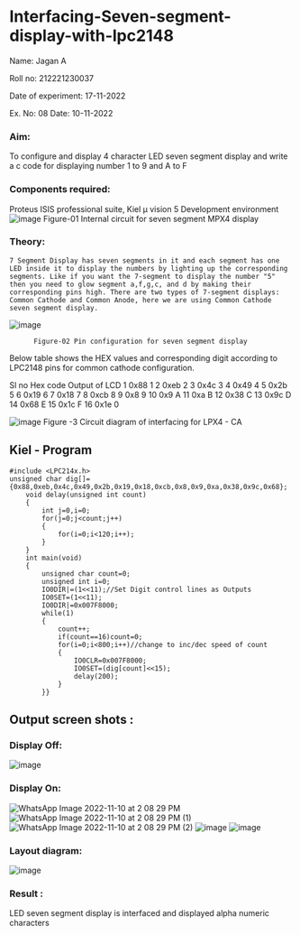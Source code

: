 # Interfacing-Seven-segment-display-with-lpc2148

Name: Jagan A



Roll no: 212221230037


Date of experiment: 17-11-2022


Ex. No: 08
Date: 10-11-2022
 

### Aim: 
To configure and display 4 character LED seven segment display and write a c code for displaying number 1 to 9 and A to F 
### Components required:
Proteus ISIS professional suite, Kiel μ vision 5 Development environment 
 ![image](https://user-images.githubusercontent.com/36288975/201021692-efa39349-1a3c-4737-aadc-1843b954c78d.png)
Figure-01 Internal circuit for seven segment MPX4 display



### Theory: 
	7 Segment Display has seven segments in it and each segment has one LED inside it to display the numbers by lighting up the corresponding segments. Like if you want the 7-segment to display the number "5" then you need to glow segment a,f,g,c, and d by making their corresponding pins high. There are two types of 7-segment displays: Common Cathode and Common Anode, here we are using Common Cathode seven segment display.
   ![image](https://user-images.githubusercontent.com/36288975/201021740-565b47cd-26d8-4e54-a092-eef7a0a85278.png)
 
          Figure-02 Pin configuration for seven segment display  


Below table shows the HEX values and corresponding digit according to LPC2148 pins for common cathode configuration.



Sl no 	Hex code 	Output of LCD
1	0x88	1
2	0xeb	2
3	0x4c	3
4	0x49	4
5	0x2b	5
6	0x19	6
7	0x18	7
8	0xcb	8
9	0x8	9
10	0x9	A
11	0xa	B
12	0x38	C
13	0x9c	D
14	0x68	E
15	0x1c 	F
16	0x1e	0

 

![image](https://user-images.githubusercontent.com/36288975/201021930-7efe2b15-b0de-4d52-b87d-329fe6b91c89.png)
        Figure -3 Circuit diagram of interfacing for LPX4 - CA

## Kiel - Program 
```
#include <LPC214x.h>
unsigned char dig[]={0x88,0xeb,0x4c,0x49,0x2b,0x19,0x18,0xcb,0x8,0x9,0xa,0x38,0x9c,0x68};
	void delay(unsigned int count)
	{
		int j=0,i=0;
		for(j=0;j<count;j++)
		{
			for(i=0;i<120;i++);
		}
	}
	int main(void)
	{
		unsigned char count=0;
		unsigned int i=0;
		IO0DIR|=(1<<11);//Set Digit control lines as Outputs
		IO0SET=(1<<11);
		IO0DIR|=0x007F8000;
		while(1)
		{
			count++;
			if(count==16)count=0;
			for(i=0;i<800;i++)//change to inc/dec speed of count
			{
				IO0CLR=0x007F8000;
				IO0SET=(dig[count]<<15);
				delay(200);
			}
		}}
```



##  Output screen shots :

### Display Off:
![image](https://user-images.githubusercontent.com/94154683/201118909-a49e7b12-1446-416a-ade9-c9d8ab0ea417.png)

### Display On:
![WhatsApp Image 2022-11-10 at 2 08 29 PM](https://user-images.githubusercontent.com/94154683/201119566-442c72f2-993a-4758-a2a8-5d8606c798e6.jpeg)
![WhatsApp Image 2022-11-10 at 2 08 29 PM (1)](https://user-images.githubusercontent.com/94154683/201119557-3f1325d1-4cd1-43f5-84f9-37ea6c4d8908.jpeg)
![WhatsApp Image 2022-11-10 at 2 08 29 PM (2)](https://user-images.githubusercontent.com/94154683/201119578-d1f06c24-4983-4c37-872e-1cbbba1a4d96.jpeg)
![image](https://user-images.githubusercontent.com/94154683/201123968-008e4c6c-7e3d-4f3e-8960-9a671d79d3f4.png)
![image](https://user-images.githubusercontent.com/94154683/201124427-56af9914-4231-473b-a42d-6458624c9597.png)

### Layout diagram:
![image](https://user-images.githubusercontent.com/94154683/202348550-bdcea4a9-9541-4663-9379-356914d8ce89.png)


### Result :
LED seven segment display is interfaced and displayed alpha numeric characters 
